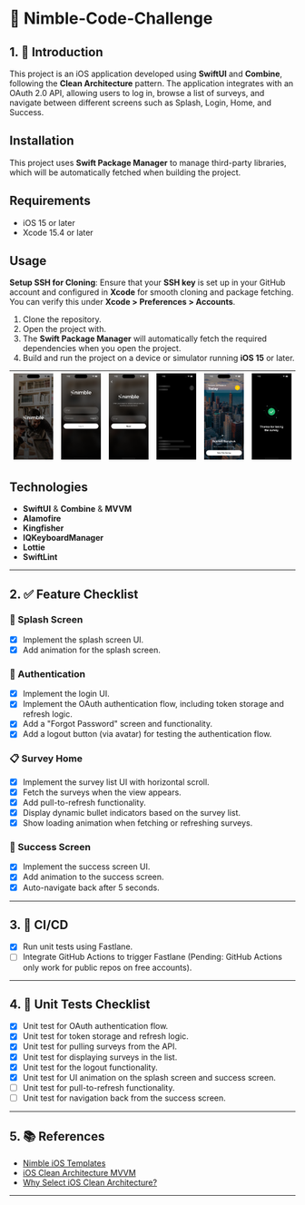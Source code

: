 # 📝 Nimble-Code-Challenge

## 1. 🚀 Introduction

This project is an iOS application developed using **SwiftUI** and **Combine**, following the **Clean Architecture** pattern. The application integrates with an OAuth 2.0 API, allowing users to log in, browse a list of surveys, and navigate between different screens such as Splash, Login, Home, and Success.

## Installation

This project uses **Swift Package Manager** to manage third-party libraries, which will be automatically fetched when building the project.

## Requirements

- iOS 15 or later
- Xcode 15.4 or later

## Usage

**Setup SSH for Cloning**: Ensure that your **SSH key** is set up in your GitHub account and configured in **Xcode** for smooth cloning and package fetching. You can verify this under **Xcode > Preferences > Accounts**.

1. Clone the repository.
2. Open the project with.
3. The **Swift Package Manager** will automatically fetch the required dependencies when you open the project.
4. Build and run the project on a device or simulator running **iOS 15** or later.

| ![Splash Screen](./images/Plash.png) | ![Login Screen](./images/Login.png) | ![Forgot Password Screen](./images/Forgotpass.png) | ![Loading Home Screen](./images/LoadingHome.png) | ![Survey List Screen](./images/Home.png) | ![Success Screen](./images/sucess.png) |
|---|---|---|---|---|---|


## Technologies

- **SwiftUI** & **Combine** & **MVVM** 
- **Alamofire**
- **Kingfisher** 
- **IQKeyboardManager**
- **Lottie**
- **SwiftLint**

---

## 2. ✅ Feature Checklist

### 🌟 Splash Screen
- [x] Implement the splash screen UI.
- [x] Add animation for the splash screen.

### 🔑 Authentication
- [x] Implement the login UI.
- [x] Implement the OAuth authentication flow, including token storage and refresh logic.
- [x] Add a "Forgot Password" screen and functionality.
- [x] Add a logout button (via avatar) for testing the authentication flow.

### 📋 Survey Home
- [x] Implement the survey list UI with horizontal scroll.
- [x] Fetch the surveys when the view appears.
- [x] Add pull-to-refresh functionality.
- [x] Display dynamic bullet indicators based on the survey list.
- [x] Show loading animation when fetching or refreshing surveys.

### 🎉 Success Screen
- [x] Implement the success screen UI.
- [x] Add animation to the success screen.
- [x] Auto-navigate back after 5 seconds.

---

## 3. 🔧 CI/CD

- [x] Run unit tests using Fastlane.
- [ ] Integrate GitHub Actions to trigger Fastlane (Pending: GitHub Actions only work for public repos on free accounts).

---

## 4. 🧪 Unit Tests Checklist

- [x] Unit test for OAuth authentication flow.
- [x] Unit test for token storage and refresh logic.
- [x] Unit test for pulling surveys from the API.
- [x] Unit test for displaying surveys in the list.
- [x] Unit test for the logout functionality.
- [x] Unit test for UI animation on the splash screen and success screen.
- [ ] Unit test for pull-to-refresh functionality.
- [ ] Unit test for navigation back from the success screen.

---

## 5. 📚 References

- [Nimble iOS Templates](https://github.com/nimblehq/ios-templates)
- [iOS Clean Architecture MVVM](https://github.com/kudoleh/iOS-Clean-Architecture-MVVM)
- [Why Select iOS Clean Architecture?](https://suho.dev/posts/why-select-ios-clean-architecture/)

---

